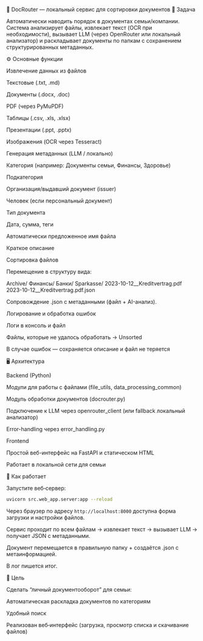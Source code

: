 📂 DocRouter — локальный сервис для сортировки документов
📝 Задача

Автоматически наводить порядок в документах семьи/компании.
Система анализирует файлы, извлекает текст (OCR при необходимости), вызывает LLM (через OpenRouter или локальный анализатор) и раскладывает документы по папкам с сохранением структурированных метаданных.

⚙️ Основные функции

Извлечение данных из файлов

Текстовые (.txt, .md)

Документы (.docx, .doc)

PDF (через PyMuPDF)

Таблицы (.csv, .xls, .xlsx)

Презентации (.ppt, .pptx)

Изображения (OCR через Tesseract)

Генерация метаданных (LLM / локально)

Категория (например: Документы семьи, Финансы, Здоровье)

Подкатегория

Организация/выдавший документ (issuer)

Человек (если персональный документ)

Тип документа

Дата, сумма, теги

Автоматически предложенное имя файла

Краткое описание

Сортировка файлов

Перемещение в структуру вида:

Archive/
  Финансы/
    Банки/
      Sparkasse/
        2023-10-12__Kreditvertrag.pdf
        2023-10-12__Kreditvertrag.pdf.json


Сопровождение .json с метаданными (файл + AI-анализ).

Логирование и обработка ошибок

Логи в консоль и файл

Файлы, которые не удалось обработать → Unsorted

В случае ошибок — сохраняется описание и файл не теряется

🖥️ Архитектура

Backend (Python)

Модули для работы с файлами (file_utils, data_processing_common)

Модуль обработки документов (docrouter.py)

Подключение к LLM через openrouter_client (или fallback локальный анализатор)

Error-handling через error_handling.py

Frontend

Простой веб-интерфейс на FastAPI и статическом HTML

Работает в локальной сети для семьи

🚀 Как работает

Запустите веб‑сервер:

```bash
uvicorn src.web_app.server:app --reload
```

Через браузер по адресу `http://localhost:8000` доступна форма загрузки и настройки файлов.

Сервис проходит по всем файлам → извлекает текст → вызывает LLM → получает JSON с метаданными.

Документ перемещается в правильную папку + создаётся .json с метаинформацией.

В лог пишется итог.

📌 Цель

Сделать “личный документооборот” для семьи:

Автоматическая раскладка документов по категориям

Удобный поиск

Реализован веб‑интерфейс (загрузка, просмотр списка и скачивание файлов)

